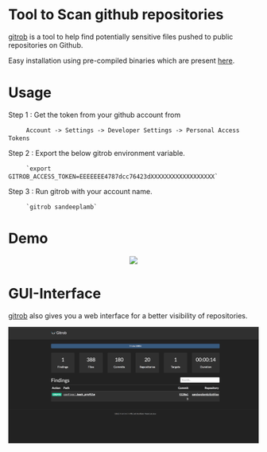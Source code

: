 # Tool to Scan github repositories

[gitrob](https://github.com/michenriksen/gitrob) is a tool to help find potentially sensitive files pushed to public repositories on Github.

Easy installation using pre-compiled binaries which are present [here](https://github.com/michenriksen/gitrob/releases).

# Usage

Step 1 : Get the token from your github account from 

         Account -> Settings -> Developer Settings -> Personal Access Tokens

Step 2 : Export the below gitrob environment variable.

         `export GITROB_ACCESS_TOKEN=EEEEEEE4787dcc76423dXXXXXXXXXXXXXXXXXX`

Step 3 : Run gitrob with your account name.

         `gitrob sandeeplamb`

# Demo

<p align="center">
  <a href="https://asciinema.org/a/dTkwDK5zycp9WXnAznejblG7p?speed=2&amp;autoplay=1">
  <img src="https://asciinema.org/a/dTkwDK5zycp9WXnAznejblG7p.png" width="585"></image>
  </a>
</p>

# GUI-Interface

[gitrob](https://github.com/michenriksen/gitrob) also gives you a web interface for a better visibility of repositories.

<p align="center">
  <img src="images/gitrob-gui.png"> </image>
</p>
